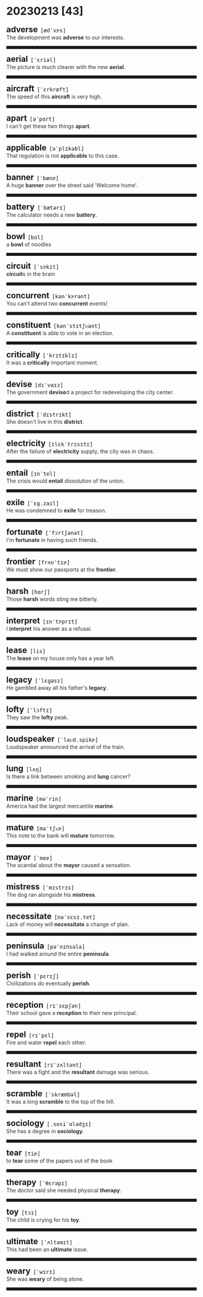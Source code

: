 <style>
/*不显示details的三角符号*/
details > summary::marker {
    display: none;
    content: none;
}
/*去掉外边框*/
details summary{
    outline:none;
    cursor:pointer;/*鼠标放上去之后变成手型*/
}
/*去掉前面默认的小黑三角*/
details summary::-webkit-details-marker{
    display:none; 
}
</style>
# 20230213 [43]  

<div style="display: flex;align-items: baseline;">
    <h2 style="margin-bottom: 0;margin-top: 0">adverse</h2>
    <p style="padding:0 .5em; margin: 0;font-family: monospace;">[ædˈvɝs]</p>
    <p class="interpretation_61021" style="display:none ;padding:0 .5em; margin: 0; white-space: nowrap;overflow: hidden;text-overflow: ellipsis;">adj. 不利的；有害的；相反的；敌对的</p>
</div>
<details class="details_61021">
    <summary style="color: #303030;">The development was <strong>adverse</strong> to our interests.</summary>
    这种发展与我们的利益背道而驰。
</details>
<hr style="padding-bottom: 0.5em;" />


<div style="display: flex;align-items: baseline;">
    <h2 style="margin-bottom: 0;margin-top: 0">aerial</h2>
    <p style="padding:0 .5em; margin: 0;font-family: monospace;">[ˈɛriəl]</p>
    <p class="interpretation_61021" style="display:none ;padding:0 .5em; margin: 0; white-space: nowrap;overflow: hidden;text-overflow: ellipsis;">adj. 空气的；空中的
n. 天线</p>
</div>
<details class="details_61021">
    <summary style="color: #303030;">The picture is much clearer with the new <strong>aerial</strong>.</summary>
    装上新天线后画面清晰多了。
</details>
<hr style="padding-bottom: 0.5em;" />


<div style="display: flex;align-items: baseline;">
    <h2 style="margin-bottom: 0;margin-top: 0">aircraft</h2>
    <p style="padding:0 .5em; margin: 0;font-family: monospace;">[ˈɛrkræft]</p>
    <p class="interpretation_61021" style="display:none ;padding:0 .5em; margin: 0; white-space: nowrap;overflow: hidden;text-overflow: ellipsis;">n. 航空器；飞行器</p>
</div>
<details class="details_61021">
    <summary style="color: #303030;">The speed of this <strong>aircraft</strong> is very high.</summary>
    这架飞机的速度非常快。
</details>
<hr style="padding-bottom: 0.5em;" />


<div style="display: flex;align-items: baseline;">
    <h2 style="margin-bottom: 0;margin-top: 0">apart</h2>
    <p style="padding:0 .5em; margin: 0;font-family: monospace;">[əˈpɑrt]</p>
    <p class="interpretation_61021" style="display:none ;padding:0 .5em; margin: 0; white-space: nowrap;overflow: hidden;text-overflow: ellipsis;">adv. 分开地；相隔</p>
</div>
<details class="details_61021">
    <summary style="color: #303030;">I can't get these two things <strong>apart</strong>.</summary>
    我不能把这两样东西分开。
</details>
<hr style="padding-bottom: 0.5em;" />


<div style="display: flex;align-items: baseline;">
    <h2 style="margin-bottom: 0;margin-top: 0">applicable</h2>
    <p style="padding:0 .5em; margin: 0;font-family: monospace;">[əˈplɪkəbl]</p>
    <p class="interpretation_61021" style="display:none ;padding:0 .5em; margin: 0; white-space: nowrap;overflow: hidden;text-overflow: ellipsis;">adj. 适用的；适当的</p>
</div>
<details class="details_61021">
    <summary style="color: #303030;">That regulation is not <strong>applicable</strong> to this case.</summary>
    那条规定不适用于这一情况。
</details>
<hr style="padding-bottom: 0.5em;" />


<div style="display: flex;align-items: baseline;">
    <h2 style="margin-bottom: 0;margin-top: 0">banner</h2>
    <p style="padding:0 .5em; margin: 0;font-family: monospace;">[ˈbænɚ]</p>
    <p class="interpretation_61021" style="display:none ;padding:0 .5em; margin: 0; white-space: nowrap;overflow: hidden;text-overflow: ellipsis;">n. 旗帜；横幅</p>
</div>
<details class="details_61021">
    <summary style="color: #303030;">A huge <strong>banner</strong> over the street said 'Welcome home'.</summary>
    街道上方的一条巨大横幅上写着“欢迎归来”。
</details>
<hr style="padding-bottom: 0.5em;" />


<div style="display: flex;align-items: baseline;">
    <h2 style="margin-bottom: 0;margin-top: 0">battery</h2>
    <p style="padding:0 .5em; margin: 0;font-family: monospace;">[ˈbætərɪ]</p>
    <p class="interpretation_61021" style="display:none ;padding:0 .5em; margin: 0; white-space: nowrap;overflow: hidden;text-overflow: ellipsis;">n. 电池</p>
</div>
<details class="details_61021">
    <summary style="color: #303030;">The calculator needs a new <strong>battery</strong>.</summary>
    计算器需换新电池。
</details>
<hr style="padding-bottom: 0.5em;" />


<div style="display: flex;align-items: baseline;">
    <h2 style="margin-bottom: 0;margin-top: 0">bowl</h2>
    <p style="padding:0 .5em; margin: 0;font-family: monospace;">[bol]</p>
    <p class="interpretation_61021" style="display:none ;padding:0 .5em; margin: 0; white-space: nowrap;overflow: hidden;text-overflow: ellipsis;">n. 碗；一碗…；碗状物
v. 投掷；滚动</p>
</div>
<details class="details_61021">
    <summary style="color: #303030;">a <strong>bowl</strong> of noodles</summary>
    一碗面条
</details>
<hr style="padding-bottom: 0.5em;" />


<div style="display: flex;align-items: baseline;">
    <h2 style="margin-bottom: 0;margin-top: 0">circuit</h2>
    <p style="padding:0 .5em; margin: 0;font-family: monospace;">[ˈsɝkɪt]</p>
    <p class="interpretation_61021" style="display:none ;padding:0 .5em; margin: 0; white-space: nowrap;overflow: hidden;text-overflow: ellipsis;">n. 回路；线路；绕行一周
v. 环行</p>
</div>
<details class="details_61021">
    <summary style="color: #303030;"><strong>circuit</strong>s in the brain</summary>
    大脑回路
</details>
<hr style="padding-bottom: 0.5em;" />


<div style="display: flex;align-items: baseline;">
    <h2 style="margin-bottom: 0;margin-top: 0">concurrent</h2>
    <p style="padding:0 .5em; margin: 0;font-family: monospace;">[kənˈkɝrənt]</p>
    <p class="interpretation_61021" style="display:none ;padding:0 .5em; margin: 0; white-space: nowrap;overflow: hidden;text-overflow: ellipsis;">adj. 同时发生的</p>
</div>
<details class="details_61021">
    <summary style="color: #303030;">You can't attend two <strong>concurrent</strong> events!</summary>
    你不能同时参加两项活动！
</details>
<hr style="padding-bottom: 0.5em;" />


<div style="display: flex;align-items: baseline;">
    <h2 style="margin-bottom: 0;margin-top: 0">constituent</h2>
    <p style="padding:0 .5em; margin: 0;font-family: monospace;">[kənˈstɪtʃᴜənt]</p>
    <p class="interpretation_61021" style="display:none ;padding:0 .5em; margin: 0; white-space: nowrap;overflow: hidden;text-overflow: ellipsis;">adj. 组成的；构成的；立宪的
n. 成分；要素；选区内的选民</p>
</div>
<details class="details_61021">
    <summary style="color: #303030;">A <strong>constituent</strong> is able to vote in an election.</summary>
    选民可以在选举中进行投票。
</details>
<hr style="padding-bottom: 0.5em;" />


<div style="display: flex;align-items: baseline;">
    <h2 style="margin-bottom: 0;margin-top: 0">critically</h2>
    <p style="padding:0 .5em; margin: 0;font-family: monospace;">[ˈkrɪtɪklɪ]</p>
    <p class="interpretation_61021" style="display:none ;padding:0 .5em; margin: 0; white-space: nowrap;overflow: hidden;text-overflow: ellipsis;">adv. 批评地；危急地；严重地</p>
</div>
<details class="details_61021">
    <summary style="color: #303030;">It was a <strong>critically</strong> important moment.</summary>
    那是至关重要的一刻。
</details>
<hr style="padding-bottom: 0.5em;" />


<div style="display: flex;align-items: baseline;">
    <h2 style="margin-bottom: 0;margin-top: 0">devise</h2>
    <p style="padding:0 .5em; margin: 0;font-family: monospace;">[dɪˈvaɪz]</p>
    <p class="interpretation_61021" style="display:none ;padding:0 .5em; margin: 0; white-space: nowrap;overflow: hidden;text-overflow: ellipsis;">v. 巧妙地设计；发明</p>
</div>
<details class="details_61021">
    <summary style="color: #303030;">The government <strong>devise</strong>d a project for redeveloping the city center.</summary>
    政府设计了市中心重建计划。
</details>
<hr style="padding-bottom: 0.5em;" />


<div style="display: flex;align-items: baseline;">
    <h2 style="margin-bottom: 0;margin-top: 0">district</h2>
    <p style="padding:0 .5em; margin: 0;font-family: monospace;">[ˈdɪstrɪkt]</p>
    <p class="interpretation_61021" style="display:none ;padding:0 .5em; margin: 0; white-space: nowrap;overflow: hidden;text-overflow: ellipsis;">n. 地区；区域；行政区</p>
</div>
<details class="details_61021">
    <summary style="color: #303030;">She doesn't live in this <strong>district</strong>.</summary>
    她不住在这个区。
</details>
<hr style="padding-bottom: 0.5em;" />


<div style="display: flex;align-items: baseline;">
    <h2 style="margin-bottom: 0;margin-top: 0">electricity</h2>
    <p style="padding:0 .5em; margin: 0;font-family: monospace;">[ɪlɛkˈtrɪsɪtɪ]</p>
    <p class="interpretation_61021" style="display:none ;padding:0 .5em; margin: 0; white-space: nowrap;overflow: hidden;text-overflow: ellipsis;">n. 电学；电力</p>
</div>
<details class="details_61021">
    <summary style="color: #303030;">After the failure of <strong>electricity</strong> supply, the city was in chaos.</summary>
    电力供应中断后，这个城市一片混乱。
</details>
<hr style="padding-bottom: 0.5em;" />


<div style="display: flex;align-items: baseline;">
    <h2 style="margin-bottom: 0;margin-top: 0">entail</h2>
    <p style="padding:0 .5em; margin: 0;font-family: monospace;">[ɪnˈtel]</p>
    <p class="interpretation_61021" style="display:none ;padding:0 .5em; margin: 0; white-space: nowrap;overflow: hidden;text-overflow: ellipsis;">v. 使必要；牵涉</p>
</div>
<details class="details_61021">
    <summary style="color: #303030;">The crisis would <strong>entail</strong> dissolution of the union.</summary>
    这场危机必定会导致联盟的解体。
</details>
<hr style="padding-bottom: 0.5em;" />


<div style="display: flex;align-items: baseline;">
    <h2 style="margin-bottom: 0;margin-top: 0">exile</h2>
    <p style="padding:0 .5em; margin: 0;font-family: monospace;">[ˈɛgˌzaɪl]</p>
    <p class="interpretation_61021" style="display:none ;padding:0 .5em; margin: 0; white-space: nowrap;overflow: hidden;text-overflow: ellipsis;">n. 流放；放逐；流亡
v. 流放；放逐；流亡</p>
</div>
<details class="details_61021">
    <summary style="color: #303030;">He was condemned to <strong>exile</strong> for treason.</summary>
    他因叛国罪被判处流放。
</details>
<hr style="padding-bottom: 0.5em;" />


<div style="display: flex;align-items: baseline;">
    <h2 style="margin-bottom: 0;margin-top: 0">fortunate</h2>
    <p style="padding:0 .5em; margin: 0;font-family: monospace;">[ˈfɔrtʃənət]</p>
    <p class="interpretation_61021" style="display:none ;padding:0 .5em; margin: 0; white-space: nowrap;overflow: hidden;text-overflow: ellipsis;">adj. 幸运的</p>
</div>
<details class="details_61021">
    <summary style="color: #303030;">I'm <strong>fortunate</strong> in having such friends.</summary>
    我有这样一些朋友，真是幸运。
</details>
<hr style="padding-bottom: 0.5em;" />


<div style="display: flex;align-items: baseline;">
    <h2 style="margin-bottom: 0;margin-top: 0">frontier</h2>
    <p style="padding:0 .5em; margin: 0;font-family: monospace;">[frʌnˈtɪɚ]</p>
    <p class="interpretation_61021" style="display:none ;padding:0 .5em; margin: 0; white-space: nowrap;overflow: hidden;text-overflow: ellipsis;">n. 边境；边界</p>
</div>
<details class="details_61021">
    <summary style="color: #303030;">We must show our passports at the <strong>frontier</strong>.</summary>
    在边境我们必须出示护照。
</details>
<hr style="padding-bottom: 0.5em;" />


<div style="display: flex;align-items: baseline;">
    <h2 style="margin-bottom: 0;margin-top: 0">harsh</h2>
    <p style="padding:0 .5em; margin: 0;font-family: monospace;">[hɑrʃ]</p>
    <p class="interpretation_61021" style="display:none ;padding:0 .5em; margin: 0; white-space: nowrap;overflow: hidden;text-overflow: ellipsis;">adj. 严厉的；严酷的；刺耳的</p>
</div>
<details class="details_61021">
    <summary style="color: #303030;">Those <strong>harsh</strong> words sting me bitterly.</summary>
    那些严厉的言辞刺痛了我。
</details>
<hr style="padding-bottom: 0.5em;" />


<div style="display: flex;align-items: baseline;">
    <h2 style="margin-bottom: 0;margin-top: 0">interpret</h2>
    <p style="padding:0 .5em; margin: 0;font-family: monospace;">[ɪnˈtɝprɪt]</p>
    <p class="interpretation_61021" style="display:none ;padding:0 .5em; margin: 0; white-space: nowrap;overflow: hidden;text-overflow: ellipsis;">v. 解释；理解为；说明；口译；诠释</p>
</div>
<details class="details_61021">
    <summary style="color: #303030;">I <strong>interpret</strong> his answer as a refusal.</summary>
    我把他的回答理解为拒绝。
</details>
<hr style="padding-bottom: 0.5em;" />


<div style="display: flex;align-items: baseline;">
    <h2 style="margin-bottom: 0;margin-top: 0">lease</h2>
    <p style="padding:0 .5em; margin: 0;font-family: monospace;">[lis]</p>
    <p class="interpretation_61021" style="display:none ;padding:0 .5em; margin: 0; white-space: nowrap;overflow: hidden;text-overflow: ellipsis;">n. 租契
v. 出租</p>
</div>
<details class="details_61021">
    <summary style="color: #303030;">The <strong>lease</strong> on my house only has a year left.</summary>
    我的房子的租约期限只有1年了。
</details>
<hr style="padding-bottom: 0.5em;" />


<div style="display: flex;align-items: baseline;">
    <h2 style="margin-bottom: 0;margin-top: 0">legacy</h2>
    <p style="padding:0 .5em; margin: 0;font-family: monospace;">[ˈlɛɡəsɪ]</p>
    <p class="interpretation_61021" style="display:none ;padding:0 .5em; margin: 0; white-space: nowrap;overflow: hidden;text-overflow: ellipsis;">n. 遗产；遗赠</p>
</div>
<details class="details_61021">
    <summary style="color: #303030;">He gambled away all his father's <strong>legacy</strong>.</summary>
    他把他父亲的遗产全赌光了。
</details>
<hr style="padding-bottom: 0.5em;" />


<div style="display: flex;align-items: baseline;">
    <h2 style="margin-bottom: 0;margin-top: 0">lofty</h2>
    <p style="padding:0 .5em; margin: 0;font-family: monospace;">[ˈlɔftɪ]</p>
    <p class="interpretation_61021" style="display:none ;padding:0 .5em; margin: 0; white-space: nowrap;overflow: hidden;text-overflow: ellipsis;">adj. 高的；崇高的；傲慢的</p>
</div>
<details class="details_61021">
    <summary style="color: #303030;">They saw the <strong>lofty</strong> peak.</summary>
    他们看到了高耸的山峰。
</details>
<hr style="padding-bottom: 0.5em;" />


<div style="display: flex;align-items: baseline;">
    <h2 style="margin-bottom: 0;margin-top: 0">loudspeaker</h2>
    <p style="padding:0 .5em; margin: 0;font-family: monospace;">[ˈlaᴜdˌspikɚ]</p>
    <p class="interpretation_61021" style="display:none ;padding:0 .5em; margin: 0; white-space: nowrap;overflow: hidden;text-overflow: ellipsis;">n. 扬声器；喇叭</p>
</div>
<details class="details_61021">
    <summary style="color: #303030;">Loudspeaker announced the arrival of the train.</summary>
    广播说火车进站了'。
</details>
<hr style="padding-bottom: 0.5em;" />


<div style="display: flex;align-items: baseline;">
    <h2 style="margin-bottom: 0;margin-top: 0">lung</h2>
    <p style="padding:0 .5em; margin: 0;font-family: monospace;">[lʌŋ]</p>
    <p class="interpretation_61021" style="display:none ;padding:0 .5em; margin: 0; white-space: nowrap;overflow: hidden;text-overflow: ellipsis;">n. 肺</p>
</div>
<details class="details_61021">
    <summary style="color: #303030;">Is there a link between smoking and <strong>lung</strong> cancer?</summary>
    吸烟与肺癌之间有关系吗？
</details>
<hr style="padding-bottom: 0.5em;" />


<div style="display: flex;align-items: baseline;">
    <h2 style="margin-bottom: 0;margin-top: 0">marine</h2>
    <p style="padding:0 .5em; margin: 0;font-family: monospace;">[məˈrin]</p>
    <p class="interpretation_61021" style="display:none ;padding:0 .5em; margin: 0; white-space: nowrap;overflow: hidden;text-overflow: ellipsis;">adj. 海的；与海有关的
n.  水兵；海军陆战队士兵；舰队；海运业</p>
</div>
<details class="details_61021">
    <summary style="color: #303030;">America had the largest mercantile <strong>marine</strong>.</summary>
    美国当时拥有最大的商船队。
</details>
<hr style="padding-bottom: 0.5em;" />


<div style="display: flex;align-items: baseline;">
    <h2 style="margin-bottom: 0;margin-top: 0">mature</h2>
    <p style="padding:0 .5em; margin: 0;font-family: monospace;">[məˈtʃᴜɚ]</p>
    <p class="interpretation_61021" style="display:none ;padding:0 .5em; margin: 0; white-space: nowrap;overflow: hidden;text-overflow: ellipsis;">adj. 成熟的；到期的；充分考虑的
v. 成熟；到期</p>
</div>
<details class="details_61021">
    <summary style="color: #303030;">This note to the bank will <strong>mature</strong> tomorrow.</summary>
    这张银行票据明天就要到期了。
</details>
<hr style="padding-bottom: 0.5em;" />


<div style="display: flex;align-items: baseline;">
    <h2 style="margin-bottom: 0;margin-top: 0">mayor</h2>
    <p style="padding:0 .5em; margin: 0;font-family: monospace;">[ˈmeɚ]</p>
    <p class="interpretation_61021" style="display:none ;padding:0 .5em; margin: 0; white-space: nowrap;overflow: hidden;text-overflow: ellipsis;">n. 市长</p>
</div>
<details class="details_61021">
    <summary style="color: #303030;">The scandal about the <strong>mayor</strong> caused a sensation.</summary>
    有关市长的丑闻引起了轰动。
</details>
<hr style="padding-bottom: 0.5em;" />


<div style="display: flex;align-items: baseline;">
    <h2 style="margin-bottom: 0;margin-top: 0">mistress</h2>
    <p style="padding:0 .5em; margin: 0;font-family: monospace;">[ˈmɪstrɪs]</p>
    <p class="interpretation_61021" style="display:none ;padding:0 .5em; margin: 0; white-space: nowrap;overflow: hidden;text-overflow: ellipsis;">n. 女主人；情妇；女教师（英）</p>
</div>
<details class="details_61021">
    <summary style="color: #303030;">The dog ran alongside his <strong>mistress</strong>.</summary>
    狗在女主人的身边奔跑。
</details>
<hr style="padding-bottom: 0.5em;" />


<div style="display: flex;align-items: baseline;">
    <h2 style="margin-bottom: 0;margin-top: 0">necessitate</h2>
    <p style="padding:0 .5em; margin: 0;font-family: monospace;">[nəˈsɛsɪˌtet]</p>
    <p class="interpretation_61021" style="display:none ;padding:0 .5em; margin: 0; white-space: nowrap;overflow: hidden;text-overflow: ellipsis;">v.  使成为必需；需要</p>
</div>
<details class="details_61021">
    <summary style="color: #303030;">Lack of money will <strong>necessitate</strong> a change of plan.</summary>
    资金的缺乏将使计划有必要改变。
</details>
<hr style="padding-bottom: 0.5em;" />


<div style="display: flex;align-items: baseline;">
    <h2 style="margin-bottom: 0;margin-top: 0">peninsula</h2>
    <p style="padding:0 .5em; margin: 0;font-family: monospace;">[pəˈnɪnsələ]</p>
    <p class="interpretation_61021" style="display:none ;padding:0 .5em; margin: 0; white-space: nowrap;overflow: hidden;text-overflow: ellipsis;">n. 半岛</p>
</div>
<details class="details_61021">
    <summary style="color: #303030;">I had walked around the entire <strong>peninsula</strong>.</summary>
    我走遍了整个半岛。
</details>
<hr style="padding-bottom: 0.5em;" />


<div style="display: flex;align-items: baseline;">
    <h2 style="margin-bottom: 0;margin-top: 0">perish</h2>
    <p style="padding:0 .5em; margin: 0;font-family: monospace;">[ˈpɛrɪʃ]</p>
    <p class="interpretation_61021" style="display:none ;padding:0 .5em; margin: 0; white-space: nowrap;overflow: hidden;text-overflow: ellipsis;">v. 死；暴卒；毁灭</p>
</div>
<details class="details_61021">
    <summary style="color: #303030;">Civilizations do eventually <strong>perish</strong>.</summary>
    文明最后都会消亡。
</details>
<hr style="padding-bottom: 0.5em;" />


<div style="display: flex;align-items: baseline;">
    <h2 style="margin-bottom: 0;margin-top: 0">reception</h2>
    <p style="padding:0 .5em; margin: 0;font-family: monospace;">[rɪˈsɛpʃən]</p>
    <p class="interpretation_61021" style="display:none ;padding:0 .5em; margin: 0; white-space: nowrap;overflow: hidden;text-overflow: ellipsis;">n. 接待；招待会</p>
</div>
<details class="details_61021">
    <summary style="color: #303030;">Their school gave a <strong>reception</strong> to their new principal.</summary>
    他们学校为新校长举办了一个招待会。
</details>
<hr style="padding-bottom: 0.5em;" />


<div style="display: flex;align-items: baseline;">
    <h2 style="margin-bottom: 0;margin-top: 0">repel</h2>
    <p style="padding:0 .5em; margin: 0;font-family: monospace;">[rɪˈpɛl]</p>
    <p class="interpretation_61021" style="display:none ;padding:0 .5em; margin: 0; white-space: nowrap;overflow: hidden;text-overflow: ellipsis;">v. 排斥；相斥；击退；驱逐</p>
</div>
<details class="details_61021">
    <summary style="color: #303030;">Fire and water <strong>repel</strong> each other.</summary>
    水火不相容。
</details>
<hr style="padding-bottom: 0.5em;" />


<div style="display: flex;align-items: baseline;">
    <h2 style="margin-bottom: 0;margin-top: 0">resultant</h2>
    <p style="padding:0 .5em; margin: 0;font-family: monospace;">[rɪˈzʌltənt]</p>
    <p class="interpretation_61021" style="display:none ;padding:0 .5em; margin: 0; white-space: nowrap;overflow: hidden;text-overflow: ellipsis;">adj. 作为结果的；合成的
n. 结果；产物</p>
</div>
<details class="details_61021">
    <summary style="color: #303030;">There was a fight and the <strong>resultant</strong> damage was serious.</summary>
    发生了一场战斗，其结果损失严重。
</details>
<hr style="padding-bottom: 0.5em;" />


<div style="display: flex;align-items: baseline;">
    <h2 style="margin-bottom: 0;margin-top: 0">scramble</h2>
    <p style="padding:0 .5em; margin: 0;font-family: monospace;">[ˈskræmbəl]</p>
    <p class="interpretation_61021" style="display:none ;padding:0 .5em; margin: 0; white-space: nowrap;overflow: hidden;text-overflow: ellipsis;">v. 攀登；爬；混杂；争抢
n. 攀登；爬；争夺；混乱</p>
</div>
<details class="details_61021">
    <summary style="color: #303030;">It was a long <strong>scramble</strong> to the top of the hill.</summary>
    到山顶需要攀登很长一段路。
</details>
<hr style="padding-bottom: 0.5em;" />


<div style="display: flex;align-items: baseline;">
    <h2 style="margin-bottom: 0;margin-top: 0">sociology</h2>
    <p style="padding:0 .5em; margin: 0;font-family: monospace;">[ˌsosiˈɑlədʒɪ]</p>
    <p class="interpretation_61021" style="display:none ;padding:0 .5em; margin: 0; white-space: nowrap;overflow: hidden;text-overflow: ellipsis;">n. 社会学</p>
</div>
<details class="details_61021">
    <summary style="color: #303030;">She has a degree in <strong>sociology</strong>.</summary>
    她有一个社会学的学位。
</details>
<hr style="padding-bottom: 0.5em;" />


<div style="display: flex;align-items: baseline;">
    <h2 style="margin-bottom: 0;margin-top: 0">tear</h2>
    <p style="padding:0 .5em; margin: 0;font-family: monospace;">[tiɚ]</p>
    <p class="interpretation_61021" style="display:none ;padding:0 .5em; margin: 0; white-space: nowrap;overflow: hidden;text-overflow: ellipsis;">n. 眼泪；泪水
v. 撕裂；撕开</p>
</div>
<details class="details_61021">
    <summary style="color: #303030;">to <strong>tear</strong> some of the papers out of the book</summary>
    把书撕掉了好几页
</details>
<hr style="padding-bottom: 0.5em;" />


<div style="display: flex;align-items: baseline;">
    <h2 style="margin-bottom: 0;margin-top: 0">therapy</h2>
    <p style="padding:0 .5em; margin: 0;font-family: monospace;">[ˈθɛrəpɪ]</p>
    <p class="interpretation_61021" style="display:none ;padding:0 .5em; margin: 0; white-space: nowrap;overflow: hidden;text-overflow: ellipsis;">n. 治疗；疗法</p>
</div>
<details class="details_61021">
    <summary style="color: #303030;">The doctor said she needed physical <strong>therapy</strong>.</summary>
    医生说她需要物理治疗。
</details>
<hr style="padding-bottom: 0.5em;" />


<div style="display: flex;align-items: baseline;">
    <h2 style="margin-bottom: 0;margin-top: 0">toy</h2>
    <p style="padding:0 .5em; margin: 0;font-family: monospace;">[tɔɪ]</p>
    <p class="interpretation_61021" style="display:none ;padding:0 .5em; margin: 0; white-space: nowrap;overflow: hidden;text-overflow: ellipsis;">n. 玩具
v. 玩弄</p>
</div>
<details class="details_61021">
    <summary style="color: #303030;">The child is crying for his <strong>toy</strong>.</summary>
    那小孩哭着要玩具。
</details>
<hr style="padding-bottom: 0.5em;" />


<div style="display: flex;align-items: baseline;">
    <h2 style="margin-bottom: 0;margin-top: 0">ultimate</h2>
    <p style="padding:0 .5em; margin: 0;font-family: monospace;">[ˈʌltəmɪt]</p>
    <p class="interpretation_61021" style="display:none ;padding:0 .5em; margin: 0; white-space: nowrap;overflow: hidden;text-overflow: ellipsis;">adj. 最后的；最终的；最基本的；极端的
n. 最终</p>
</div>
<details class="details_61021">
    <summary style="color: #303030;">This had been an <strong>ultimate</strong> issue.</summary>
    这个问题是个原则性的问题。
</details>
<hr style="padding-bottom: 0.5em;" />


<div style="display: flex;align-items: baseline;">
    <h2 style="margin-bottom: 0;margin-top: 0">weary</h2>
    <p style="padding:0 .5em; margin: 0;font-family: monospace;">[ˈwɪrɪ]</p>
    <p class="interpretation_61021" style="display:none ;padding:0 .5em; margin: 0; white-space: nowrap;overflow: hidden;text-overflow: ellipsis;">adj. 疲倦的；厌烦的
v. （使）厌倦；厌烦</p>
</div>
<details class="details_61021">
    <summary style="color: #303030;">She was <strong>weary</strong> of being alone.</summary>
    她厌倦了独处。
</details>
<hr style="padding-bottom: 0.5em;" />

<script>
const details = document.querySelectorAll('.details_61021');
const translates = document.querySelectorAll('.interpretation_61021');

details.forEach((item, index) => item.addEventListener('toggle', () => {
    if (item.open) {
        translates[index].style.display = 'block';
    } else translates[index].style.display = 'none';
}));
</script>
